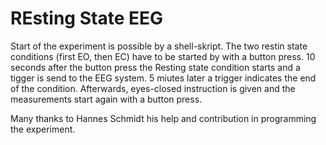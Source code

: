 # REsting State EEG

Start of the experiment is possible by a shell-skript. The two restin state conditions (first EO, then EC) have to be started by with a button press. 
10 seconds after the button press the Resting state condition starts and a tigger is send to the EEG system. 
5 miutes later a trigger indicates the end of the condition. Afterwards, eyes-closed instruction is given and the measurements start again with a button press.

Many thanks to Hannes Schmidt his help and contribution in programming the experiment.
